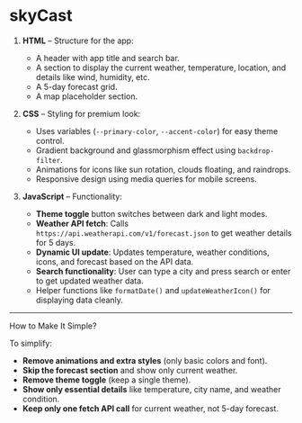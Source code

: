 # skyCast

1. **HTML** – Structure for the app:

   * A header with app title and search bar.
   * A section to display the current weather, temperature, location, and details like wind, humidity, etc.
   * A 5-day forecast grid.
   * A map placeholder section.

2. **CSS** – Styling for premium look:

   * Uses variables (`--primary-color`, `--accent-color`) for easy theme control.
   * Gradient background and glassmorphism effect using `backdrop-filter`.
   * Animations for icons like sun rotation, clouds floating, and raindrops.
   * Responsive design using media queries for mobile screens.

3. **JavaScript** – Functionality:

   * **Theme toggle** button switches between dark and light modes.
   * **Weather API fetch**: Calls `https://api.weatherapi.com/v1/forecast.json` to get weather details for 5 days.
   * **Dynamic UI update**: Updates temperature, weather conditions, icons, and forecast based on the API data.
   * **Search functionality**: User can type a city and press search or enter to get updated weather data.
   * Helper functions like `formatDate()` and `updateWeatherIcon()` for displaying data cleanly.

---

How to Make It Simple?

To simplify:

* **Remove animations and extra styles** (only basic colors and font).
* **Skip the forecast section** and show only current weather.
* **Remove theme toggle** (keep a single theme).
* **Show only essential details** like temperature, city name, and weather condition.
* **Keep only one fetch API call** for current weather, not 5-day forecast.

